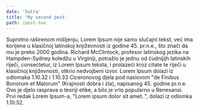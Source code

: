 ```yaml
---
date: 'Sutra'
title: 'My second post'
path: /post-two
---
```


Suprotno raširenom mišljenju, Lorem Ipsum nije samo slučajni tekst, već ima korijene u klasičnoj latinskoj književnosti iz godine 45. pr.n.e., što znači da mu je preko 2000 godina. Richard McClintock, profesor latinskog jezika na Hampden-Sydney koledžu u Virginiji, potražio je jednu od čudnijijh latinskih riječi, consectetur, iz Lorem Ipsum teksta, i prolazeći kroz citate te riječi u klasičnoj književnosti, otkrio nedvojbeni izvor. Lorem Ipsum dolazi iz odlomaka 1.10.32 i 1.10.33 Ciceronovog djela pod naslovom "de Finibus Bonorum et Malorum" (Krajnosti dobra i zla), napisanog 45. godine pr.n.e. Ovo je djelo rasprava o teoriji etike, a bilo je vrlo popularno u Renesansi. Prvi redak Lorem Ipsum-a, "Lorem ipsum dolor sit amet..", dolazi iz odlomka 1.10.32.
